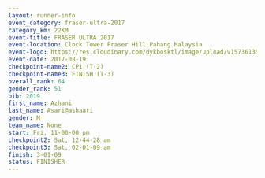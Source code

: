 ```yaml
---
layout: runner-info 
event_category: fraser-ultra-2017 
category_km: 22KM 
event-title: FRASER ULTRA 2017 
event-location: Clock Tower Fraser Hill Pahang Malaysia 
event-logo: https://res.cloudinary.com/dykbosktl/image/upload/v1573613535/Logo/logo_mfst7w.jpg 
event-date: 2017-08-19 
checkpoint-name2: CP1 (T-2) 
checkpoint-name3: FINISH (T-3) 
overall_rank: 64
gender_rank: 51
bib: 2019
first_name: Azhani
last_name: Asari@ashaari
gender: M
team_name: None
start: Fri, 11-00-00 pm
checkpoint2: Sat, 12-44-28 am
checkpoint3: Sat, 02-01-09 am
finish: 3-01-09
status: FINISHER
---
```

